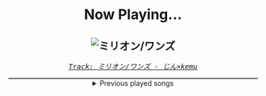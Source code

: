 <div align="center"> 
<h1>Now Playing...</h1>

![ミリオン/ワンズ](https://i.scdn.co/image/ab67616d00001e029b5ff47b47dd75719be95872)
--
_<samp><a href="https://open.spotify.com/track/2xLzmImDWvk0jw92tTsnHk">Track: ミリオン/ワンズ - じん×kemu</a></samp>_

<div style="border: 1px #4B5054 solid"></div>
<details>
  <summary>
    Previous played songs
  </summary>
  <table>
    <thead>
      <tr>
        <th>
          Artist
        </th>
        <th>
          Song
        </th>
        <th>
          Link
        </th>
      </tr>
    </thead>
    <tbody>
      <tr><td>じん×kemu</td><td>ミリオン/ワンズ</td><td><a href="https://open.spotify.com/track/2xLzmImDWvk0jw92tTsnHk">https://open.spotify.com/track/2xLzmImDWvk0jw92tTsnHk</a></td></tr><tr><td>湊貴大(流星P)</td><td>アンビバレンツ</td><td><a href="https://open.spotify.com/track/75176ZjEhe9XqSNTfI9mIa">https://open.spotify.com/track/75176ZjEhe9XqSNTfI9mIa</a></td></tr><tr><td>ナノウ</td><td>ハッピーホロウと神様倶楽部</td><td><a href="https://open.spotify.com/track/161gqCIPeVVOvS0UGps20S">https://open.spotify.com/track/161gqCIPeVVOvS0UGps20S</a></td></tr><tr><td>halyosy</td><td>ペインイレイサー</td><td><a href="https://open.spotify.com/track/601kCD8DOamMueSF0XZLer">https://open.spotify.com/track/601kCD8DOamMueSF0XZLer</a></td></tr><tr><td>Mitchie M×OSTER project</td><td>歌の棲む家~メゾン初音~</td><td><a href="https://open.spotify.com/track/1wAxEUFgbxev73Ib6FBJcw">https://open.spotify.com/track/1wAxEUFgbxev73Ib6FBJcw</a></td></tr><tr><td>Memphis May Fire</td><td>Paralyzed</td><td><a href="https://open.spotify.com/track/73EIurQGydymTCrHuxYt3q">https://open.spotify.com/track/73EIurQGydymTCrHuxYt3q</a></td></tr><tr><td>Asking Alexandria</td><td>Let Go</td><td><a href="https://open.spotify.com/track/5QzEl5meby6CHMwERcZEHV">https://open.spotify.com/track/5QzEl5meby6CHMwERcZEHV</a></td></tr><tr><td>Bad Omens</td><td>What do you want from me?</td><td><a href="https://open.spotify.com/track/5vf08i7oQHGPKFAkSxJBcv">https://open.spotify.com/track/5vf08i7oQHGPKFAkSxJBcv</a></td></tr><tr><td>The Plot In You</td><td>Paradigm</td><td><a href="https://open.spotify.com/track/6uWWfeZyj1UOGBjrf8fr4G">https://open.spotify.com/track/6uWWfeZyj1UOGBjrf8fr4G</a></td></tr><tr><td>Ice Nine Kills</td><td>Rainy Day</td><td><a href="https://open.spotify.com/track/3AkCkuC8LuRFEnvyKBQUOg">https://open.spotify.com/track/3AkCkuC8LuRFEnvyKBQUOg</a></td></tr><tr><td>Motionless In White</td><td>We Become The Night</td><td><a href="https://open.spotify.com/track/3Wqksj2gO4wcxWMwjAZ8AE">https://open.spotify.com/track/3Wqksj2gO4wcxWMwjAZ8AE</a></td></tr><tr><td>Siamese</td><td>This Is Not A Song</td><td><a href="https://open.spotify.com/track/3mG4OnfqKATk4xkfwMci1q">https://open.spotify.com/track/3mG4OnfqKATk4xkfwMci1q</a></td></tr><tr><td>Galleons</td><td>Yakisoba Dare</td><td><a href="https://open.spotify.com/track/4Q3CJxzIDlztP6kmdHwojx">https://open.spotify.com/track/4Q3CJxzIDlztP6kmdHwojx</a></td></tr><tr><td>Breaking Benjamin</td><td>Evil Angel</td><td><a href="https://open.spotify.com/track/6HDBZFpozQsnYZ88ic250y">https://open.spotify.com/track/6HDBZFpozQsnYZ88ic250y</a></td></tr><tr><td>Memphis May Fire</td><td>Paralyzed</td><td><a href="https://open.spotify.com/track/73EIurQGydymTCrHuxYt3q">https://open.spotify.com/track/73EIurQGydymTCrHuxYt3q</a></td></tr><tr><td>Asking Alexandria</td><td>Alone In A Room</td><td><a href="https://open.spotify.com/track/5Gw8owErJLfkNxWCSwPQKJ">https://open.spotify.com/track/5Gw8owErJLfkNxWCSwPQKJ</a></td></tr><tr><td>Sabaton</td><td>To Hell and Back</td><td><a href="https://open.spotify.com/track/1BrgjqSg9du0lj3TUMLluL">https://open.spotify.com/track/1BrgjqSg9du0lj3TUMLluL</a></td></tr><tr><td>Motionless In White</td><td>Reincarnate: Reincarnated</td><td><a href="https://open.spotify.com/track/7F2x6DJvZvXmTSM8YWg5lF">https://open.spotify.com/track/7F2x6DJvZvXmTSM8YWg5lF</a></td></tr><tr><td>Motionless In White</td><td>Reincarnate</td><td><a href="https://open.spotify.com/track/4vVUoi4U6ikqH2wIoE2fmG">https://open.spotify.com/track/4vVUoi4U6ikqH2wIoE2fmG</a></td></tr><tr><td>Black Veil Brides</td><td>Wake Up</td><td><a href="https://open.spotify.com/track/3WnrxWNTHDGyCVCwfMJPtR">https://open.spotify.com/track/3WnrxWNTHDGyCVCwfMJPtR</a></td></tr>
    </tbody>
  </table>
</details>

</div>
